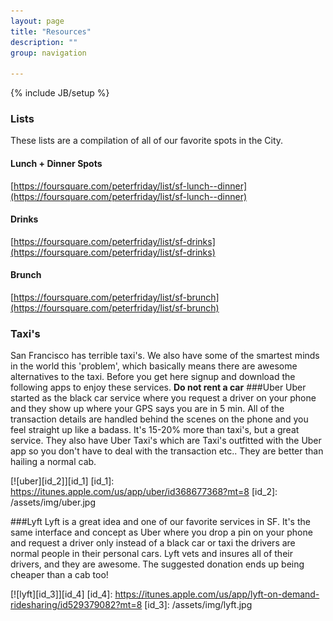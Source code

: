 ```yaml
---
layout: page
title: "Resources"
description: ""
group: navigation

---
```

{% include JB/setup %}


### Lists
These lists are a compilation of all of our favorite spots in the City.
#### Lunch + Dinner Spots
[https://foursquare.com/peterfriday/list/sf-lunch--dinner](https://foursquare.com/peterfriday/list/sf-lunch--dinner)
#### Drinks
[https://foursquare.com/peterfriday/list/sf-drinks](https://foursquare.com/peterfriday/list/sf-drinks)
#### Brunch
[https://foursquare.com/peterfriday/list/sf-brunch](https://foursquare.com/peterfriday/list/sf-brunch)

### Taxi's
San Francisco has terrible taxi's.  We also have some of the smartest minds in the world this 'problem', which basically means there are awesome alternatives to the taxi. Before you get here signup and download the following apps to enjoy these services. **Do not rent a car**
###Uber
Uber started as the black car service where you request a driver on your phone and they show up where your GPS says you are in 5 min.  All of the transaction details are handled behind the scenes on the phone and you feel straight up like a badass.  It's 15-20% more than taxi's, but a great service. They also have Uber Taxi's which are Taxi's outfitted with the Uber app so you don't have to deal with the transaction etc..  They are better than hailing a normal cab. 

[![uber][id_2]][id_1]
[id_1]: https://itunes.apple.com/us/app/uber/id368677368?mt=8
[id_2]: /assets/img/uber.jpg 

###Lyft
Lyft is a great idea and one of our favorite services in SF. It's the same interface and concept as Uber where you drop a pin on your phone and request a driver only instead of a black car or taxi the drivers are normal people in their personal cars.  Lyft vets and insures all of their drivers, and they are awesome.  The suggested donation ends up being cheaper than a cab too! 

[![lyft][id_3]][id_4]
[id_4]: https://itunes.apple.com/us/app/lyft-on-demand-ridesharing/id529379082?mt=8
[id_3]: /assets/img/lyft.jpg

